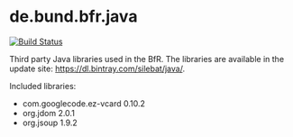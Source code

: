 # de.bund.bfr.java
[![Build Status](https://travis-ci.org/SiLeBAT/de.bund.bfr.java.svg?branch=master)](https://travis-ci.org/SiLeBAT/de.bund.bfr.java)

Third party Java libraries used in the BfR. The libraries are available in the update site: https://dl.bintray.com/silebat/java/.

Included libraries:
* com.googlecode.ez-vcard 0.10.2
* org.jdom 2.0.1
* org.jsoup 1.9.2